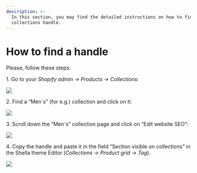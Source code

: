 ```yaml
---
description: >-
  In this section, you may find the detailed instructions on how to find a
  collections handle.
---
```


# How to find a handle

Please, follow these steps:

1\. Go to your _Shopify admin -> Products -> Collections_:

![](<../.gitbook/assets/Screenshot\_10 (7).png>)

2\. Find a “Men´s” (for e.g.) collection and click on it:

![](<../.gitbook/assets/Screenshot\_11 (7).png>)

3\. Scroll down the “Men´s” collection page and click on “Edit website SEO”:

![](<../.gitbook/assets/Screenshot\_12 (6).png>)

4\. Copy the handle and paste it in the field “Section visible on collections” in the Shella theme Editor (_Collections -> Product grid -> Tag_).

![](<../.gitbook/assets/Screenshot\_13 (7).png>)

